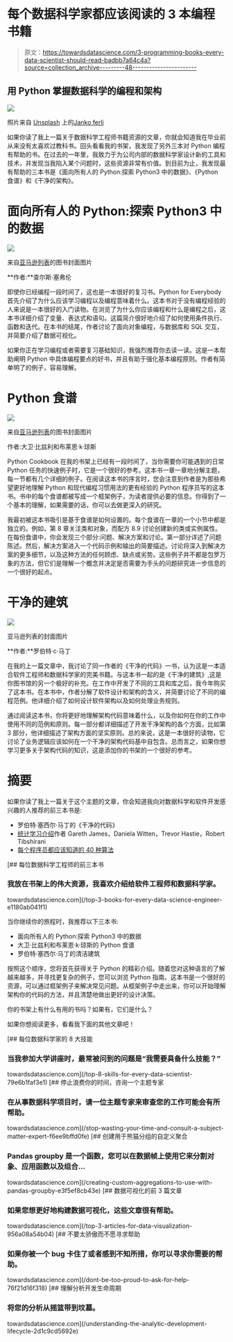 # 每个数据科学家都应该阅读的 3 本编程书籍

> 原文：<https://towardsdatascience.com/3-programming-books-every-data-scientist-should-read-badbb7a64c4a?source=collection_archive---------48----------------------->

## 用 Python 掌握数据科学的编程和架构

![](img/abb82335d5e747aa6f1f2b414fea9743.png)

照片来自 [Unsplash](https://unsplash.com/) 上的[Janko ferli](https://unsplash.com/@itfeelslikefilm)

如果你读了我上一篇关于数据科学工程师书籍资源的文章，你就会知道我在毕业前从来没有太喜欢过教科书。回头看看我的书架，我发现了另外三本对 Python 编程有帮助的书。在过去的一年里，我致力于为公司内部的数据科学家设计新的工具和技术，并发现当我陷入某个问题时，这些资源非常有价值。到目前为止，我发现最有帮助的三本书是《面向所有人的 Python:探索 Python3 中的数据》、《Python 食谱》和《干净的架构》。

# 面向所有人的 Python:探索 Python3 中的数据

![](img/c77f43059eff6a9f4461a52b79bca252.png)

来自[亚马逊列表](https://www.amazon.com/Python-Everybody-Exploring-Data/dp/1530051126)的图书封面图片

**作者:**查尔斯·塞弗伦

即使你已经编程一段时间了，这也是一本很好的复习书。Python for Everybody 首先介绍了为什么应该学习编程以及编程意味着什么。这本书对于没有编程经验的人来说是一本很好的入门读物。在浏览了为什么你应该编程和什么是编程之后，这本书详细介绍了变量、表达式和语句。这篇简介很好地介绍了如何使用条件执行、函数和迭代。在本书的结尾，作者讨论了面向对象编程，与数据库和 SQL 交互，并简要介绍了数据可视化。

如果你正在学习编程或者需要复习基础知识，我强烈推荐你去读一读。这是一本帮助阐明 Python 中具体编程要点的好书，并且有助于强化基本编程原则。作者有简单明了的例子，容易理解。

# Python 食谱

![](img/13dac42ce66f0084ff2e51ec3b0ba712.png)

来自[亚马逊列表](https://www.amazon.com/Python-Cookbook-Third-David-Beazley/dp/1449340377/ref=sr_1_3?dchild=1&keywords=Python+Cookbook&qid=1604856375&s=books&sr=1-3)的图书封面图片

作者:大卫·比兹利和布莱恩·k·琼斯

Python Cookbook 在我的书架上已经有一段时间了，当你需要你可能遇到的日常 Python 任务的快速例子时，它是一个很好的参考。这本书一章一章地分解主题，每一节都有几个详细的例子。在阅读这本书的序言时，您会注意到作者是为那些希望更好地理解 Python 和现代编程习惯用法的更有经验的 Python 程序员写的这本书。书中的每个食谱都被写成一个框架例子，为读者提供必要的信息。你得到了一个基本的理解，如果需要的话，你可以去做更深入的研究。

我最初被这本书吸引是基于食谱是如何设置的。每个食谱在一章的一个小节中都是独立的。例如，第 8 章关注类和对象，而配方 8.9 讨论创建新的类或实例属性。在每份食谱中，你会发现三个部分:问题、解决方案和讨论。第一部分详述了问题陈述。然后，解决方案进入一个代码示例和输出的简要描述。讨论将深入到解决方案的更多细节，以及这种方法的任何顾虑、缺点或劣势。这些例子并不都是包罗万象的方法，但它们是理解一个概念并决定是否需要为手头的问题研究进一步信息的一个很好的起点。

# 干净的建筑

![](img/a10195511380d87a534210b0668fef7e.png)

亚马逊列表的封面图片

**作者:**罗伯特·c·马丁

在我的上一篇文章中，我讨论了同一作者的《干净的代码》一书，认为这是一本适合软件工程师和数据科学家的完美书籍。与这本书一起的是《干净的建筑》,这是你图书馆的另一个极好的补充。在工作中开发了不同的工具和库之后，我今年购买了这本书。在本书中，作者分解了软件设计和架构的含义，并简要讨论了不同的编程范例。他详细介绍了如何设计软件架构以及如何处理业务规则。

通过阅读这本书，你将更好地理解架构代码意味着什么，以及你如何在你的工作中使用不同的范例和原则。每一部分都详细描述了开发干净架构的各个方面，比如第 3 部分，他详细描述了架构方面的坚实原则。总的来说，这是一本很好的读物，它讨论了业务逻辑应该如何在一个干净的架构代码基中自包含。总而言之，如果你想学习更多关于架构代码的知识，这是添加你的书架的一个很好的参考。

# 摘要

如果你读了我上一篇关于这个主题的文章，你会知道我向对数据科学和软件开发感兴趣的人推荐的前三本书是:

*   罗伯特·塞西尔·马丁的《干净的代码》
*   [统计学习介绍](https://www.amazon.com/Introduction-Statistical-Learning-Applications-Statistics/dp/1461471370)作者 Gareth James，Daniela Witten，Trevor Hastie，Robert Tibshirani
*   [每个程序员都应该知道的 40 种算法](https://www.amazon.com/gp/product/1789801214/ref=ppx_yo_dt_b_search_asin_title?ie=UTF8&psc=1)

[](/top-3-books-for-every-data-science-engineer-e1180ab041f1) [## 每位数据科学工程师的前三本书

### 我放在书架上的伟大资源，我喜欢介绍给软件工程师和数据科学家。

towardsdatascience.com](/top-3-books-for-every-data-science-engineer-e1180ab041f1) 

当你继续你的旅程时，我推荐以下三本书:

*   面向所有人的 Python:探索 Python3 中的数据
*   大卫·比兹利和布莱恩·k·琼斯的 Python 食谱
*   罗伯特·塞西尔·马丁的清洁建筑

按照这个顺序，您将首先获得关于 Python 的精彩介绍。随着您对这种语言的了解越来越多，并寻找更复杂的例子，您可以浏览 Python 指南。这本书是一个很好的资源，可以通过框架例子来解决常见问题。从框架例子中走出来，你可以开始理解架构你的代码的方法，并且清楚地做出更好的设计决策。

你的书架上有什么有用的书吗？如果有，它们是什么？

如果你想阅读更多，看看我下面的其他文章吧！

[](/top-8-skills-for-every-data-scientist-79e6b1faf3e1) [## 每位数据科学家的 8 大技能

### 当我参加大学讲座时，最常被问到的问题是“我需要具备什么技能？”

towardsdatascience.com](/top-8-skills-for-every-data-scientist-79e6b1faf3e1) [](/stop-wasting-your-time-and-consult-a-subject-matter-expert-f6ee9bffd0fe) [## 停止浪费你的时间，咨询一个主题专家

### 在从事数据科学项目时，请一位主题专家来审查您的工作可能会有所帮助。

towardsdatascience.com](/stop-wasting-your-time-and-consult-a-subject-matter-expert-f6ee9bffd0fe) [](/creating-custom-aggregations-to-use-with-pandas-groupby-e3f5ef8cb43e) [## 创建用于熊猫分组的自定义聚合

### Pandas groupby 是一个函数，您可以在数据帧上使用它来分割对象、应用函数以及组合…

towardsdatascience.com](/creating-custom-aggregations-to-use-with-pandas-groupby-e3f5ef8cb43e) [](/top-3-articles-for-data-visualization-956a08a54b04) [## 数据可视化的前 3 篇文章

### 如果您想更好地构建数据可视化，这些文章很有帮助。

towardsdatascience.com](/top-3-articles-for-data-visualization-956a08a54b04) [](/dont-be-too-proud-to-ask-for-help-76f21d16f318) [## 不要太骄傲而不愿寻求帮助

### 如果你被一个 bug 卡住了或者感到不知所措，你可以寻求你需要的帮助。

towardsdatascience.com](/dont-be-too-proud-to-ask-for-help-76f21d16f318) [](/understanding-the-analytic-development-lifecycle-2d1c9cd5692e) [## 理解分析开发生命周期

### 将您的分析从摇篮带到坟墓。

towardsdatascience.com](/understanding-the-analytic-development-lifecycle-2d1c9cd5692e)